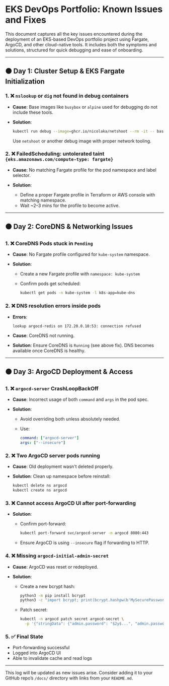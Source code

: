 # EKS DevOps Portfolio: Known Issues and Fixes

This document captures all the key issues encountered during the deployment of an EKS-based DevOps portfolio project using Fargate, ArgoCD, and other cloud-native tools. It includes both the symptoms and solutions, structured for quick debugging and ease of onboarding.

---

## 🟠 Day 1: Cluster Setup & EKS Fargate Initialization

### 1. ❌ **`nslookup` or `dig` not found in debug containers**

* **Cause**: Base images like `busybox` or `alpine` used for debugging do not include these tools.
* **Solution**:

  ```bash
  kubectl run debug --image=ghcr.io/nicolaka/netshoot --rm -it -- bash
  ```

  Use `netshoot` or another debug image with proper network tooling.

### 2. ❌ **FailedScheduling: untolerated taint `{eks.amazonaws.com/compute-type: fargate}`**

* **Cause**: No matching Fargate profile for the pod namespace and label selector.
* **Solution**:

  * Define a proper Fargate profile in Terraform or AWS console with matching namespace.
  * Wait \~2–3 mins for the profile to become active.

---

## 🟠 Day 2: CoreDNS & Networking Issues

### 1. ❌ **CoreDNS Pods stuck in `Pending`**

* **Cause**: No Fargate profile configured for `kube-system` namespace.
* **Solution**:

  * Create a new Fargate profile with `namespace: kube-system`
  * Confirm pods get scheduled:

    ```bash
    kubectl get pods -n kube-system -l k8s-app=kube-dns
    ```

### 2. ❌ **DNS resolution errors inside pods**

* **Errors**:

  ```
  lookup argocd-redis on 172.20.0.10:53: connection refused
  ```
* **Cause**: CoreDNS not running.
* **Solution**: Ensure CoreDNS is `Running` (see above fix). DNS becomes available once CoreDNS is healthy.

---

## 🟠 Day 3: ArgoCD Deployment & Access

### 1. ❌ **`argocd-server` CrashLoopBackOff**

* **Cause**: Incorrect usage of both `command` and `args` in the pod spec.
* **Solution**:

  * Avoid overriding both unless absolutely needed.
  * Use:

    ```yaml
    command: ["argocd-server"]
    args: ["--insecure"]
    ```

### 2. ❌ **Two ArgoCD server pods running**

* **Cause**: Old deployment wasn't deleted properly.
* **Solution**: Clean up namespace before reinstall:

  ```bash
  kubectl delete ns argocd
  kubectl create ns argocd
  ```

### 3. ❌ **Cannot access ArgoCD UI after port-forwarding**

* **Solution**:

  * Confirm port-forward:

    ```bash
    kubectl port-forward svc/argocd-server -n argocd 8080:443
    ```
  * Ensure ArgoCD is using `--insecure` flag if forwarding to HTTP.

### 4. ❌ **Missing `argocd-initial-admin-secret`**

* **Cause**: ArgoCD was reset or redeployed.
* **Solution**:

  * Create a new bcrypt hash:

    ```bash
    python3 -m pip install bcrypt
    python3 -c "import bcrypt; print(bcrypt.hashpw(b'MySecurePassword123', bcrypt.gensalt()).decode())"
    ```
  * Patch secret:

    ```bash
    kubectl -n argocd patch secret argocd-secret \
      -p '{"stringData": {"admin.password": "$2y$...", "admin.passwordMtime": "2025-06-24T00:00:00Z"}}'
    ```

### 5. ✅ **Final State**

* Port-forwarding successful
* Logged into ArgoCD UI
* Able to invalidate cache and read logs

---

This log will be updated as new issues arise. Consider adding it to your GitHub repo’s `/docs/` directory with links from your `README.md`.
